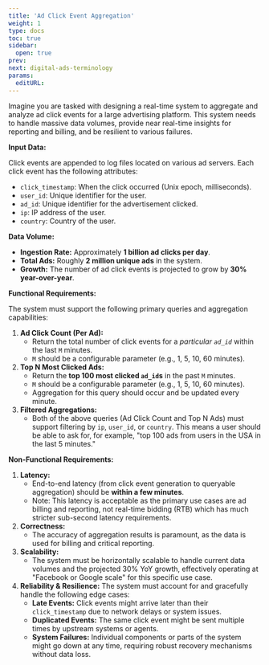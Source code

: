 ```yaml
---
title: 'Ad Click Event Aggregation'
weight: 1
type: docs
toc: true
sidebar:
  open: true
prev: 
next: digital-ads-terminology
params:
  editURL: 
---
```



Imagine you are tasked with designing a real-time system to aggregate and analyze ad click events for a large advertising platform. This system needs to handle massive data volumes, provide near real-time insights for reporting and billing, and be resilient to various failures.

**Input Data:**

Click events are appended to log files located on various ad servers. Each click event has the following attributes:

* `click_timestamp`: When the click occurred (Unix epoch, milliseconds).
* `user_id`: Unique identifier for the user.
* `ad_id`: Unique identifier for the advertisement clicked.
* `ip`: IP address of the user.
* `country`: Country of the user.

**Data Volume:**

* **Ingestion Rate:** Approximately **1 billion ad clicks per day**.
* **Total Ads:** Roughly **2 million unique ads** in the system.
* **Growth:** The number of ad click events is projected to grow by **30% year-over-year**.

**Functional Requirements:**

The system must support the following primary queries and aggregation capabilities:

1.  **Ad Click Count (Per Ad):**
    * Return the total number of click events for a *particular `ad_id`* within the last `M` minutes.
    * `M` should be a configurable parameter (e.g., 1, 5, 10, 60 minutes).
2.  **Top N Most Clicked Ads:**
    * Return the **top 100 most clicked `ad_id`s** in the past `M` minutes.
    * `M` should be a configurable parameter (e.g., 1, 5, 10, 60 minutes).
    * Aggregation for this query should occur and be updated every minute.
3.  **Filtered Aggregations:**
    * Both of the above queries (Ad Click Count and Top N Ads) must support filtering by `ip`, `user_id`, or `country`. This means a user should be able to ask for, for example, "top 100 ads from users in the USA in the last 5 minutes."

**Non-Functional Requirements:**

1.  **Latency:**
    * End-to-end latency (from click event generation to queryable aggregation) should be **within a few minutes**.
    * Note: This latency is acceptable as the primary use cases are ad billing and reporting, not real-time bidding (RTB) which has much stricter sub-second latency requirements.
2.  **Correctness:**
    * The accuracy of aggregation results is paramount, as the data is used for billing and critical reporting.
3.  **Scalability:**
    * The system must be horizontally scalable to handle current data volumes and the projected 30% YoY growth, effectively operating at "Facebook or Google scale" for this specific use case.
4.  **Reliability & Resilience:** The system must account for and gracefully handle the following edge cases:
    * **Late Events:** Click events might arrive later than their `click_timestamp` due to network delays or system issues.
    * **Duplicated Events:** The same click event might be sent multiple times by upstream systems or agents.
    * **System Failures:** Individual components or parts of the system might go down at any time, requiring robust recovery mechanisms without data loss.

